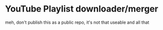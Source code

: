 # YouTube Playlist downloader/merger

meh, don't publish this as a public repo, it's not that useable and all that

